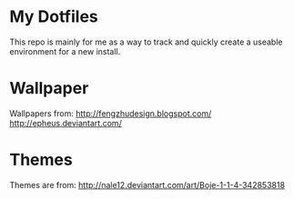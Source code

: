 My Dotfiles
========
This repo is mainly for me as a way to track and quickly create a useable environment for a new install.

Wallpaper
========
Wallpapers from:
http://fengzhudesign.blogspot.com/
http://epheus.deviantart.com/

Themes
=======
Themes are from:
http://nale12.deviantart.com/art/Boje-1-1-4-342853818
